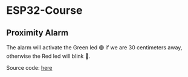 # ESP32-Course
## Proximity Alarm
The alarm will activate the Green led :green_circle: if we are 30 centimeters away, otherwise the Red led will blink :red_circle:.

Source code: [here](https://github.com/juniorsaraviao/ESP32-Course/tree/master/Proximity%20Alarm)
